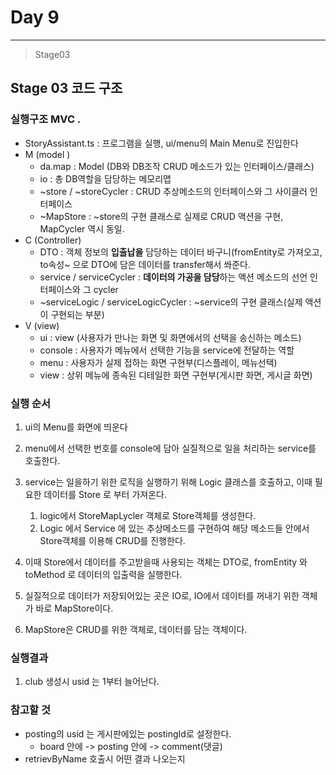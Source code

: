 # Day 9

---

>Stage03 
>

## Stage 03 코드 구조

### 실행구조 MVC . 

- StoryAssistant.ts : 프로그램을 실행, ui/menu의 Main Menu로 진입한다
- M (model )
  - da.map : Model (DB와 DB조작 CRUD 메소드가 있는 인터페이스/클래스)
  - io : 총 DB역할을 담당하는 메모리맵
  - ~store / ~storeCycler : CRUD 추상메소드의 인터페이스와 그 사이클러 인터페이스
  - ~MapStore : ~store의 구현 클래스로 실제로 CRUD 액션을 구현, MapCycler 역시 동일.
- C (Controller)
  - DTO : 객체 정보의 **입출납을** 담당하는 데이터 바구니(fromEntity로 가져오고, to속성~ 으로 DTO에 담은 데이터를 transfer해서 쏴준다.
  - service / serviceCycler : **데이터의 가공을 담당**하는 액션 메소드의 선언 인터페이스와 그 cycler
  - ~serviceLogic / serviceLogicCycler : ~service의 구현 클래스(실제 액션이 구현되는 부분)
- V (view)
  - ui : view (사용자가 만나는 화면 및 화면에서의 선택을 송신하는 메소드)
  - console : 사용자가 메뉴에서 선택한 기능을 service에 전달하는 역할
  - menu : 사용자가 실제 접하는 화면 구현부(디스플레이, 메뉴선택)
  - view : 상위 메뉴에 종속된 디테일한 화면 구현부(게시판 화면, 게시글 화면)

### 실행 순서

1. ui의 Menu를 화면에 띄운다

2. menu에서 선택한 번호를 console에 담아 실질적으로 일을 처리하는 service를 호출한다. 

3. service는 일을하기 위한 로직을 실행하기 위해 Logic 클래스를 호출하고, 이때 필요한 데이터를 Store 로 부터 가져온다. 

   1. logic에서 StoreMapLycler 객체로 Store객체를 생성한다. 
   2. Logic 에서 Service 에 있는 추상메소드를 구현하여 해당 메소드들 안에서 Store객체를 이용해 CRUD를 진행한다. 

4. 이때 Store에서 데이터를 주고받을때 사용되는 객체는 DTO로, fromEntity 와 toMethod 로 데이터의 입출력을 실행한다. 

5. 실질적으로 데이터가 저장되어있는 곳은 IO로, IO에서 데이터를 꺼내기 위한 객체가 바로 MapStore이다. 

6. MapStore은 CRUD를 위한 객체로, 데이터를 담는 객체이다. 


### 실행결과

1. club 생성시 usid 는 1부터 늘어난다. 

### 참고할 것

- posting의 usid 는 게시판에있는 postingId로 설정한다.
  - board 안에 -> posting 안에 ->  comment(댓글)
- retrievByName 호출시 어떤 결과 나오는지 





